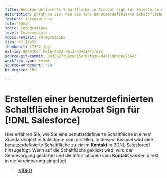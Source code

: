 ```yaml
---
title: Benutzerdefinierte Schaltfläche in Acrobat Sign für Salesforce erstellen
description: Erfahren Sie, wie Sie eine benutzerdefinierte Schaltfläche erstellen, die den Sendevorgang startet und eine Vereinbarung automatisch ausfüllt.
feature: Integrations
role: Admin
topic: Integrations
level: Intermediate
topic-revisit: Integrations
jira: KT-17352
thumbnail: 17352.jpg
exl-id: 08407097-b916-4532-a613-43eb1475fe2c
source-git-commit: 0838027300c9d15a20af03b7d49f190acb6256ec
workflow-type: tm+mt
source-wordcount: '79'
ht-degree: 16%

---
```


# Erstellen einer benutzerdefinierten Schaltfläche in Acrobat Sign für [!DNL Salesforce]

Hier erfahren Sie, wie Sie eine benutzerdefinierte Schaltfläche in einem Standardobjekt in Salesforce.com erstellen. In diesem Beispiel wird eine benutzerdefinierte Schaltfläche zu einem **Kontakt** in [!DNL Salesforce] hinzugefügt. Wenn auf die Schaltfläche geklickt wird, wird der Sendevorgang gestartet und die Informationen vom **Kontakt** werden direkt in die Vereinbarung eingefügt.

>[!VIDEO](https://video.tv.adobe.com/v/17352?quality=12&learn=on&hidetitle=true)
